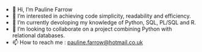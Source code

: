 - 👋 Hi, I’m Pauline Farrow
- 👀 I’m interested in achieving code simplicity, readability and efficiency.
- 🌱 I’m currently devoloping my knowledge of Python, SQL, PL/SQL and R.
- 💞️ I’m looking to collaborate on a project combining Python with relational databases.
- 📫 How to reach me : pauline.farrow@hotmail.co.uk

<!---
paulinefarrow/paulinefarrow is a ✨ special ✨ repository because its `README.md` (this file) appears on your GitHub profile.
You can click the Preview link to take a look at your changes.
--->
